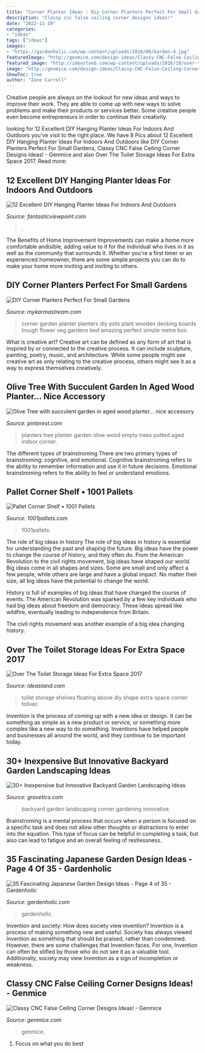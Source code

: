 ```yaml
---
title: "Corner Planter Ideas : Diy Corner Planters Perfect For Small Gardens"
description: "Classy cnc false ceiling corner designs ideas!"
date: "2022-11-19"
categories:
- "ideas"
tags: ["ideas"]
images:
- "https://gardenholic.com/wp-content/uploads/2018/08/Garden-4.jpg"
featuredImage: "http://genmice.com/design-ideas/Classy-CNC-False-Ceiling-Corner-Designs-Ideas/Crop-6.jpg"
featured_image: "http://ideastand.com/wp-content/uploads/2016/10/over-the-toilet-storage/17-over-the-toilet-storage-ideas.jpg"
image: "http://genmice.com/design-ideas/Classy-CNC-False-Ceiling-Corner-Designs-Ideas/Crop-6.jpg"
ShowToc: true
author: "Zane Carroll"
---
```



Creative people are always on the lookout for new ideas and ways to improve their work. They are able to come up with new ways to solve problems and make their products or services better. Some creative people even become entrepreneurs in order to continue their creativity.

	

		
looking for 12 Excellent DIY Hanging Planter Ideas For Indoors And Outdoors you've visit to the right place. We have 8 Pics about 12 Excellent DIY Hanging Planter Ideas For Indoors And Outdoors like DIY Corner Planters Perfect For Small Gardens, Classy CNC False Ceiling Corner Designs Ideas! - Genmice and also Over The Toilet Storage Ideas For Extra Space 2017. Read more:
		
    
## 12 Excellent DIY Hanging Planter Ideas For Indoors And Outdoors

<img loading=lazy src="https://www.fantasticviewpoint.com/wp-content/uploads/2016/01/final62.jpg" onerror="this.onerror=null;this.src='https://tse2.mm.bing.net/th?id=OIP.tY7DJP9Vu9qRyod8yjRJngHaLD&amp;pid=15.1';" alt="12 Excellent DIY Hanging Planter Ideas For Indoors And Outdoors">

_Source: fantasticviewpoint.com_

>. 

	

The Benefits of Home Improvement
Improvements can make a home more comfortable andisible, adding value to it for the individual who lives in it as well as the community that surrounds it. Whether you're a first timer or an experienced homeowner, there are some simple projects you can do to make your home more inviting and inviting to others.

    
## DIY Corner Planters Perfect For Small Gardens

<img loading=lazy src="https://mykarmastream.com/wp-content/uploads/2017/05/corner-planters-8.png" onerror="this.onerror=null;this.src='https://tse3.mm.bing.net/th?id=OIP.X_vISX1FwasHdrs_iNpZmgHaE7&amp;pid=15.1';" alt="DIY Corner Planters Perfect For Small Gardens">

_Source: mykarmastream.com_

>corner garden planter planters diy pots plant wooden decking boards trough flower veg gardens bed amazing perfect simple metre box. 

	

What is creative art?
Creative art can be defined as any form of art that is inspired by or connected to the creative process. It can include sculpture, painting, poetry, music, and architecture. While some people might see creative art as only relating to the creative process, others might see it as a way to express themselves creatively.

    
## Olive Tree With Succulent Garden In Aged Wood Planter... Nice Accessory

<img loading=lazy src="https://i.pinimg.com/736x/b1/58/3d/b1583d8516f25cda586519176bb4196e--indoor-trees-aged-wood.jpg" onerror="this.onerror=null;this.src='https://tse4.mm.bing.net/th?id=OIP.huIfTNDotlJcRwL5A__UEAHaLH&amp;pid=15.1';" alt="Olive Tree with succulent garden in aged wood planter... nice accessory">

_Source: pinterest.com_

>planters tree planter garden olive wood empty trees potted aged indoor corner. 

	

The different types of brainstroming
There are two primary types of brainstroming: cognitive, and emotional. Cognitive brainstroming refers to the ability to remember information and use it in future decisions. Emotional brainstroming refers to the ability to feel or understand emotions.

    
## Pallet Corner Shelf • 1001 Pallets

<img loading=lazy src="https://www.1001pallets.com/wp-content/uploads/2014/09/1001pallets.com-pallet-corner-shelf-4-800x1422.jpg" onerror="this.onerror=null;this.src='https://tse3.mm.bing.net/th?id=OIP.sxyZyqRf5EIlCUm2TOndpwHaNK&amp;pid=15.1';" alt="Pallet Corner Shelf • 1001 Pallets">

_Source: 1001pallets.com_

>1001pallets. 

	

The role of big ideas in history
The role of big ideas in history is essential for understanding the past and shaping the future. Big ideas have the power to change the course of history, and they often do. From the American Revolution to the civil rights movement, big ideas have shaped our world.
Big ideas come in all shapes and sizes. Some are small and only affect a few people, while others are large and have a global impact. No matter their size, all big ideas have the potential to change the world.

History is full of examples of big ideas that have changed the course of events. The American Revolution was sparked by a few key individuals who had big ideas about freedom and democracy. These ideas spread like wildfire, eventually leading to independence from Britain.

The civil rights movement was another example of a big idea changing history.

    
## Over The Toilet Storage Ideas For Extra Space 2017

<img loading=lazy src="http://ideastand.com/wp-content/uploads/2016/10/over-the-toilet-storage/17-over-the-toilet-storage-ideas.jpg" onerror="this.onerror=null;this.src='https://tse3.mm.bing.net/th?id=OIP.jA6-DuCgfyncVuPVv7mF0wHaLI&amp;pid=15.1';" alt="Over The Toilet Storage Ideas For Extra Space 2017">

_Source: ideastand.com_

>toilet storage shelves floating above diy shape extra space corner foliver. 

	

Invention is the process of coming up with a new idea or design. It can be something as simple as a new product or service, or something more complex like a new way to do something. Inventions have helped people and businesses all around the world, and they continue to be important today.

    
## 30+ Inexpensive But Innovative Backyard Garden Landscaping Ideas

<img loading=lazy src="https://www.gravetics.com/wp-content/uploads/2017/08/Corner-Gardening.jpg" onerror="this.onerror=null;this.src='https://tse2.mm.bing.net/th?id=OIP.BGQq5eSsBXtwIAT60C2PjgHaJ3&amp;pid=15.1';" alt="30+ Inexpensive but Innovative Backyard Garden Landscaping Ideas">

_Source: gravetics.com_

>backyard garden landscaping corner gardening innovative. 

	

Brainstroming is a mental process that occurs when a person is focused on a specific task and does not allow other thoughts or distractions to enter into the equation. This type of focus can be helpful in completing a task, but also can lead to fatigue and an overall feeling of restlessness.

    
## 35 Fascinating Japanese Garden Design Ideas - Page 4 Of 35 - Gardenholic

<img loading=lazy src="https://gardenholic.com/wp-content/uploads/2018/08/Garden-4.jpg" onerror="this.onerror=null;this.src='https://tse1.mm.bing.net/th?id=OIP.CjEZ4UdQburyxmp8QlQLUQHaK5&amp;pid=15.1';" alt="35 Fascinating Japanese Garden Design Ideas - Page 4 of 35 - Gardenholic">

_Source: gardenholic.com_

>gardenholic. 

	

Invention and society: How does society view invention?
Invention is a process of making something new and useful. Society has always viewed Invention as something that should be praised, rather than condemned. However, there are some challenges that Invention faces. For one, Invention can often be stifled by those who do not see it as a valuable tool. Additionally, society may view Invention as a sign of incompletion or weakness.

    
## Classy CNC False Ceiling Corner Designs Ideas! - Genmice

<img loading=lazy src="http://genmice.com/design-ideas/Classy-CNC-False-Ceiling-Corner-Designs-Ideas/Crop-6.jpg" onerror="this.onerror=null;this.src='https://tse4.mm.bing.net/th?id=OIP.GxChPgYG0D0rgDn_zHZ1wQHaD4&amp;pid=15.1';" alt="Classy CNC False Ceiling Corner Designs Ideas! - Genmice">

_Source: genmice.com_

>genmice. 

	

1. Focus on what you do best

